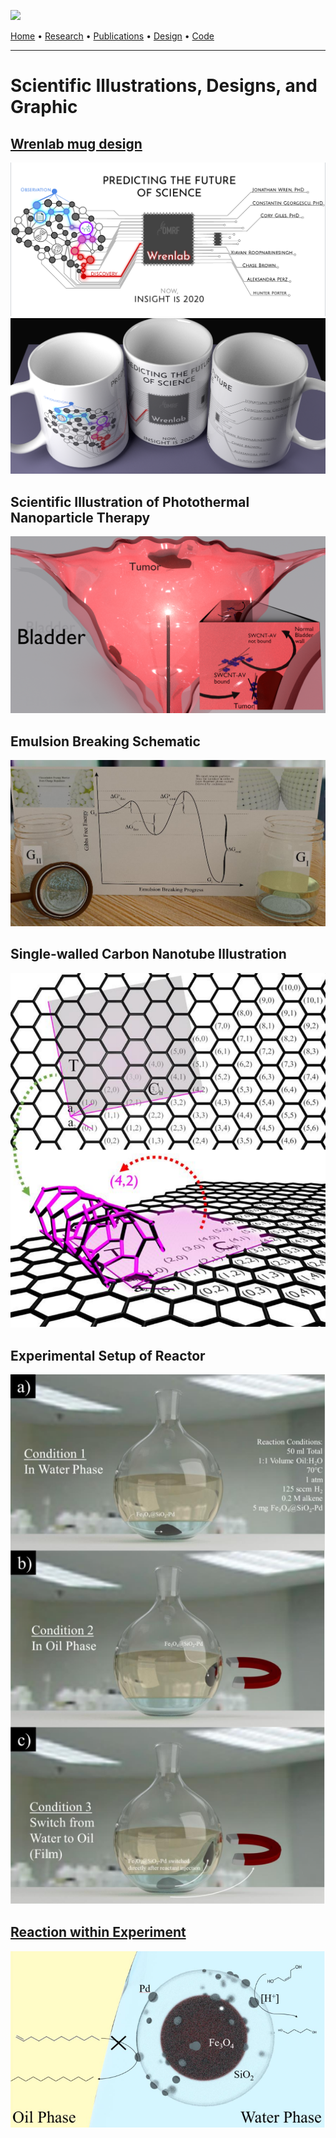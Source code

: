 ![]("images/logo.png")

[Home]("chasebrown.io/#top") • [Research]("research.html") • [Publications](https://scholar.google.com/citations?user=qjRD8Z8AAAAJ) • [Design]("design.html") • [Code](https://github.com/chasealanbrown.html)

---
# Scientific Illustrations, Designs, and Graphic

## [Wrenlab mug design](#Wrenlab-mug-design")
![](images/mugs_design.png)
![](images/mugs.png)

## Scientific Illustration of Photothermal Nanoparticle Therapy
![](images/bladder.png)

## Emulsion Breaking Schematic
![](images/emulsion_breaking.png)
              
## Single-walled Carbon Nanotube Illustration
![](images/cnt.png)
              
## Experimental Setup of Reactor
![](images/experimental_setup.png)

## [Reaction within Experiment](#Reaction-within-Experiment)
![](images/reaction.png)
